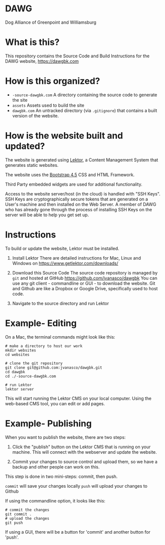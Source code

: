 DAWG
====

Dog Alliance of Greenpoint and Williamsburg


What is this?
=============

This repository contains the Source Code and Build Instructions for the DAWG
website, https://dawgbk.com


How is this organized?
======================

* `-source-dawgbk.com` A directory containing the source code to generate the
  site
* `assets` Assets used to build the site
* `dawgbk.com` An untracked directory (via `.gitignore`) that contains a built
  version of the website.


How is the website built and updated?
=====================================

The website is generated using [Lektor](https://www.getlektor.com/), a Content
Management System that generates static websites.

The website uses the [Bootstrap 4.5](https://getbootstrap.com/docs/4.5/getting-started/introduction/)
CSS and HTML Framework.

Third Party embedded widgets are used for additional functionality.

Access to the website server/host (in the cloud) is handled with "SSH Keys".
SSH Keys are cryptographically secure tokens that are generated on a User's
machine and then installed on the Web Server.  A member of DAWG who has already
gone through the process of installing SSH Keys on the server will be able to
help you get set up.

Instructions 
============

To build or update the website, Lektor must be installed.

1. Install Lektor 
   There are detailed instructions for Mac, Linux and Windows on https://www.getlektor.com/downloads/
   
2. Download this Source Code
   The source code repository is managed by `git` and hosted at GitHub https://github.com/jvanasco/dawgbk
   You can use any git client - commandline or GUI - to download the website.
   Git and Github are like a Dropbox or Google Drive, specifically used to host code.

3. Navigate to the source directory and run Lektor


Example- Editing
================

On a Mac, the terminal commands might look like this:

    # make a directory to host our work
    mkdir websites
    cd websites
    
    # clone the git repository
    git clone git@github.com:jvanasco/dawgbk.git
    cd dawgbk
    cd ./-source-dawgbk.com
    
    # run Lektor
    lektor server

This will start running the Lektor CMS on your local computer. Using the web-based
CMS tool, you can edit or add pages.

Example- Publishing
===================

When you want to publish the website, there are two steps:

1. Click the "publish" button on the Lektor CMS that is running on your machine.
  This will connect with the webserver and update the website.

2. Commit your changes to source control and upload them, so we have a backup and
   other people can work on this.
     
  This step is done in two mini-steps: commit, then push.
  
  `commit` will save your changes locally
  `push` will upload your changes to Github
  
  If using the commandline option, it looks like this:
  
    # commit the changes
    git commit .
    # upload the changes
    git push 

  If using a GUI, there will be a button for 'commit' and another button for 'push'.

